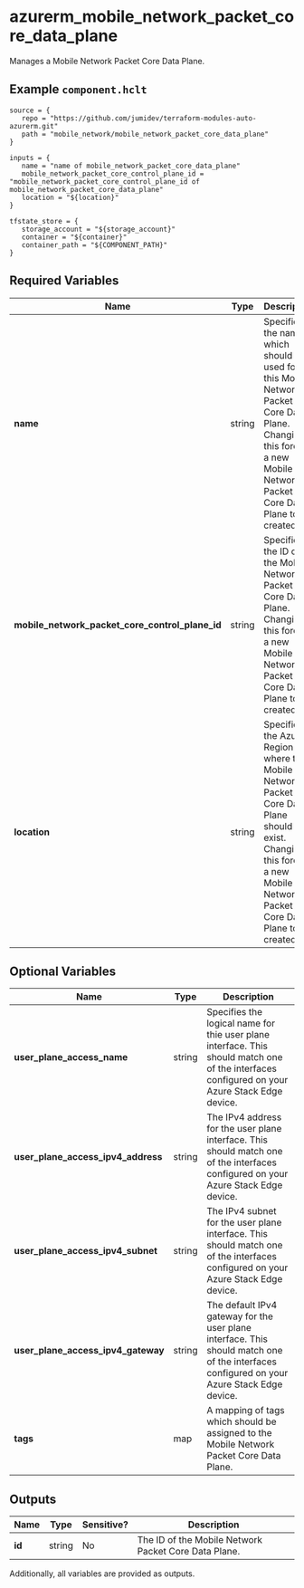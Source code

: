 # azurerm_mobile_network_packet_core_data_plane

Manages a Mobile Network Packet Core Data Plane.

## Example `component.hclt`

```hcl
source = {
   repo = "https://github.com/jumidev/terraform-modules-auto-azurerm.git" 
   path = "mobile_network/mobile_network_packet_core_data_plane" 
}

inputs = {
   name = "name of mobile_network_packet_core_data_plane" 
   mobile_network_packet_core_control_plane_id = "mobile_network_packet_core_control_plane_id of mobile_network_packet_core_data_plane" 
   location = "${location}" 
}

tfstate_store = {
   storage_account = "${storage_account}" 
   container = "${container}" 
   container_path = "${COMPONENT_PATH}" 
}

```

## Required Variables

| Name | Type |  Description |
| ---- | --------- |  ----------- |
| **name** | string |  Specifies the name which should be used for this Mobile Network Packet Core Data Plane. Changing this forces a new Mobile Network Packet Core Data Plane to be created. | 
| **mobile_network_packet_core_control_plane_id** | string |  Specifies the ID of the Mobile Network Packet Core Data Plane. Changing this forces a new Mobile Network Packet Core Data Plane to be created. | 
| **location** | string |  Specifies the Azure Region where the Mobile Network Packet Core Data Plane should exist. Changing this forces a new Mobile Network Packet Core Data Plane to be created. | 

## Optional Variables

| Name | Type |  Description |
| ---- | --------- |  ----------- |
| **user_plane_access_name** | string |  Specifies the logical name for thie user plane interface. This should match one of the interfaces configured on your Azure Stack Edge device. | 
| **user_plane_access_ipv4_address** | string |  The IPv4 address for the user plane interface. This should match one of the interfaces configured on your Azure Stack Edge device. | 
| **user_plane_access_ipv4_subnet** | string |  The IPv4 subnet for the user plane interface. This should match one of the interfaces configured on your Azure Stack Edge device. | 
| **user_plane_access_ipv4_gateway** | string |  The default IPv4 gateway for the user plane interface. This should match one of the interfaces configured on your Azure Stack Edge device. | 
| **tags** | map |  A mapping of tags which should be assigned to the Mobile Network Packet Core Data Plane. | 



## Outputs

| Name | Type | Sensitive? | Description |
| ---- | ---- | --------- | --------- |
| **id** | string | No  | The ID of the Mobile Network Packet Core Data Plane. | 

Additionally, all variables are provided as outputs.
